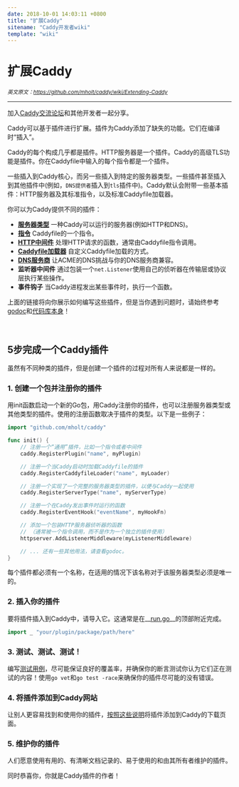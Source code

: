 ```yaml
---
date: 2018-10-01 14:03:11 +0800
title: "扩展Caddy"
sitename: "Caddy开发者wiki"
template: "wiki"
---
```


# 扩展Caddy

_<small>英文原文：<https://github.com/mholt/caddy/wiki/Extending-Caddy></small>_

_________________________

加入[Caddy交流论坛](https://caddy.community/)和其他开发者一起分享。

Caddy可以基于插件进行扩展。插件为Caddy添加了缺失的功能。它们在编译时“插入”。

Caddy的每个构成几乎都是插件。HTTP服务器是一个插件。Caddy的高级TLS功能是插件。你在Caddyfile中输入的每个指令都是一个插件。

一些插入到Caddy核心，而另一些插入到特定的服务器类型。一些插件甚至插入到其他插件中(例如，`DNS提供者`插入到`tls`插件中)。Caddy默认会附带一些基本插件：HTTP服务器及其标准指令，以及标准Caddyfile加载器。

你可以为Caddy提供不同的插件：

* __[服务器类型](wiki.Writing-a-Plugin%3A-Server-Type.md)__ 一种Caddy可以运行的服务器(例如HTTP和DNS)。
* __[指令](wiki.Writing-a-Plugin%3A-Directives.md)__ Caddyfile的一个指令。
* __[HTTP中间件](https://github.com/mholt/caddy/wiki/Writing-a-Plugin:-HTTP-Middleware)__ 处理HTTP请求的函数，通常由Caddyfile指令调用。
* __[Caddyfile加载器](https://github.com/mholt/caddy/wiki/Writing-a-Plugin:-Caddyfile-Loader)__ 自定义Caddyfile加载的方式。
* __[DNS服务商](https://github.com/mholt/caddy/wiki/Writing-a-Plugin:-DNS-Provider)__ 让ACME的DNS挑战与你的DNS服务商兼容。
* __监听器中间件__ 通过包装一个`net.Listener`使用自己的侦听器在传输层或协议层执行某些操作。
* __事件钩子__ 当Caddy进程发出某些事件时，执行一个函数。

上面的链接将向你展示如何编写这些插件，但是当你遇到问题时，请始终参考[godoc](https://godoc.org/github.com/mholt/caddy)和[代码库本身](https://sourcegraph.com/github.com/mholt/caddy)！

<br>

## 5步完成一个Caddy插件

虽然有不同种类的插件，但是创建一个插件的过程对所有人来说都是一样的。

### 1. 创建一个包并注册你的插件

用init函数启动一个新的Go包，用Caddy注册你的插件，也可以注册服务器类型或其他类型的插件。使用的注册函数取决于插件的类型。以下是一些例子：

```go
import "github.com/mholt/caddy"

func init() {
    // 注册一个“通用”插件，比如一个指令或者中间件
    caddy.RegisterPlugin("name", myPlugin)

    // 注册一个当Caddy启动时加载Caddyfile的插件
    caddy.RegisterCaddyfileLoader("name", myLoader)

    // 注册一个实现了一个完整的服务器类型的插件，以便与Caddy一起使用
    caddy.RegisterServerType("name", myServerType)

    // 注册一个在Caddy发出事件时运行的函数
    caddy.RegisterEventHook("eventName", myHookFn)

    // 添加一个包装HTTP服务器侦听器的函数
    // （通常被一个指令调用，而不是作为一个独立的插件使用）
    httpserver.AddListenerMiddleware(myListenerMiddleware)

    // ... 还有一些其他用法，请查看godoc。
}
```

每个插件都必须有一个名称，在适用的情况下该名称对于该服务器类型必须是唯一的。

### 2. 插入你的插件

要将插件插入到Caddy中，请导入它。这通常是在__[run.go](https://github.com/mholt/caddy/blob/master/caddy/caddymain/run.go)__的顶部附近完成。

```go
import _ "your/plugin/package/path/here"
```

### 3. 测试、测试、测试！

编写[测试用例](https://golang.org/pkg/testing)，尽可能保证良好的覆盖率，并确保你的断言测试你认为它们正在测试的内容！使用`go vet`和`go test -race`来确保你的插件尽可能的没有错误。

### 4. 将插件添加到Caddy网站

让别人更容易找到和使用你的插件，[按照这些说明](https://github.com/mholt/caddy/wiki/Publishing-a-Plugin-to-the-Download-Page)将插件添加到Caddy的下载页面。

### 5. 维护你的插件

人们愿意使用有用的、有清晰文档记录的、易于使用的和由其所有者维护的插件。

同时恭喜你，你就是Caddy插件的作者！

